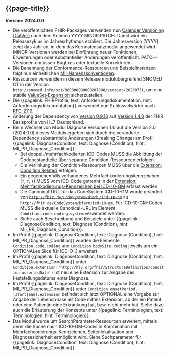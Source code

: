 ## {{page-title}}

**Version: 2024.0.0**

- Die veröffentlichten FHIR-Packages verwenden nun [Calender Versioning (CalVer)](https://calver.org/) nach dem Schema YYYY.MINOR.PATCH. Damit wird ein Releasezyklus im Jahresrhythmus etabliert. Die Jahresversion (YYYY) zeigt das Jahr an, in dem das Kerndatensatzmodul angewendet wird. MINOR-Versionen werden bei Einführung neuer Funktionen, Erweiterungen oder substantieller Änderungen veröffentlicht. PATCH-Versionen umfassen Bugfixes oder textuelle Korrekturen.
- Die Benennung der Conformance-Ressourcen und Beispielinstanzen folgt nun einheitlichen [MII-Namenskonventionen](https://github.com/medizininformatik-initiative/kerndatensatz-meta/wiki/Namenskonventionen-f%C3%BCr-FHIR%E2%80%90Ressourcen-in-der-MII).
- Ressourcen verwenden in diesem Release modulübergreifend SNOMED CT in der Version `http://snomed.info/sct/900000000000207008/version/20230731`, um eine stabile [ValueSet-Expansion](http://hl7.org/fhir/R4/valueset.html#expansion) sicherzustellen.
- Die {{pagelink: FHIRProfile, text: Anforderungsdokumentation, hint: Anforderungsdokumentation}} verwendet nun Schlüsselwörter nach [RFC-2119](https://datatracker.ietf.org/doc/html/rfc2119).
- Änderung der Dependency von [Version 0.9.13](https://simplifier.net/packages/de.basisprofil.r4/0.9.13) auf [Version 1.4.0](https://simplifier.net/packages/de.basisprofil.r4/1.4.0) der FHIR Basisprofile von HL7 Deutschland. 
- Beim Wechsel von Modul Diagnose Versionen 1.0 auf die Version 2.0 (2024.0.0) dieses Moduls ergeben sich durch die veränderte Dependency substantielle Änderungen (Breaking Change) am Profil {{pagelink: DiagnoseCondition, text: Diagnose (Condition), hint: MII_PR_Diagnose_Condition}}:
    - Bei doppel-/mehrfachkodierten ICD-Codes MUSS die Abbildung der Codebestandteile über separate Condition-Ressourcen erfolgen.
    - Die Verlinkung der Condition-Ressourcen MUSS über die [Extension: Condition Related](http://hl7.org/fhir/StructureDefinition/condition-related) erfolgen.
    - Ein gegebenenfalls vorhandenes Mehrfachkodierungskennzeichen (`*`, `†`, `!`) MUSS vom ICD-Code getrennt in der [Extension: Mehrfachkodierungs-Kennzeichen bei ICD-10-GM](https://simplifier.net/packages/de.basisprofil.r4/1.4.0/files/656614) erfasst werden.
    - Die Canonical-URL für das CodeSystem ICD-10-GM wurde geändert von ~~`http://fhir.de/CodeSystem/dimdi/icd-10-gm`~~ zu `http://fhir.de/CodeSystem/bfarm/icd-10-gm`. Für ICD-10-GM-Codes MUSS die aktuelle Canonical-URL im Element `Condition.code.coding.system` verwendet werden.
    - Siehe auch Beschreibung und Beispiele unter {{pagelink: DiagnoseCondition, text: Diagnose (Condition), hint: MII_PR_Diagnose_Condition}}.
- Im Profil {{pagelink: DiagnoseCondition, text: Diagnose (Condition), hint: MII_PR_Diagnose_Condition}} wurden die Elemente `Condition.code.coding` und `Condition.bodySite.coding` jeweils um ein OPTIONALes Slice für ICD-O-3 erweitert.
- Im Profil {{pagelink: DiagnoseCondition, text: Diagnose (Condition), hint: MII_PR_Diagnose_Condition}} unter `Condition.extension('http://hl7.org/fhir/StructureDefinition/condition-assertedDate')` ist neu eine Extension zur Angabe des Feststellungsdatums einer Diagnose.
- Im Profil {{pagelink: DiagnoseCondition, text: Diagnose (Condition), hint: MII_PR_Diagnose_Condition}} unter `Condition.onsetPeriod.(start|end).extension` befindet sich jetzt OPTIONAL eine Vorgabe zur Angabe der Lebensphase als Code mittels Extension, ab der ein Patient oder eine Patientin eine Erkrankung hat, bzw. nicht mehr hat. Siehe dazu auch die Erläuterung der Konzepte unter {{pagelink: Terminologien, text: Terminologien, hint: Terminologien}}.
- Das Modul wurde um SearchParameter-Ressourcen erweitert, mittels derer die Suche nach ICD-10-GM-Codes in Kombination mit Mehrfachcodierungs-Kennzeichen, Seitenlokalisation und Diagnosesicherheit ermöglicht wird. Siehe Suchparameter für {{pagelink: DiagnoseCondition, text: Diagnose (Condition), hint: MII_PR_Diagnose_Condition}}.

